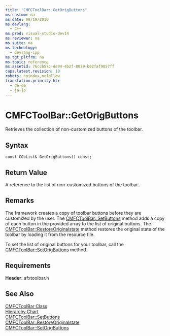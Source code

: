 ```yaml
---
title: "CMFCToolBar::GetOrigButtons"
ms.custom: na
ms.date: 09/19/2016
ms.devlang: 
  - C++
ms.prod: visual-studio-dev14
ms.reviewer: na
ms.suite: na
ms.technology: 
  - devlang-cpp
ms.tgt_pltfrm: na
ms.topic: reference
ms.assetid: 76ccb57c-de94-4b2f-8079-b02faf9057ff
caps.latest.revision: 10
robots: noindex,nofollow
translation.priority.ht: 
  - de-de
  - ja-jp
---
```

# CMFCToolBar::GetOrigButtons
Retrieves the collection of non-customized buttons of the toolbar.  
  
## Syntax  
  
```  
const CObList& GetOrigButtons() const;  
```  
  
## Return Value  
 A reference to the list of non-customized buttons of the toolbar.  
  
## Remarks  
 The framework creates a copy of toolbar buttons before they are customized by the user. The [CMFCToolBar::SetButtons](../vs140/CMFCToolBar--SetButtons.md) method adds a copy of each button in the provided array to the list of original buttons. The [CMFCToolBar::RestoreOriginalstate](../vs140/CMFCToolBar--RestoreOriginalState.md) method restores the original state of the toolbar by loading it from the resource file.  
  
 To set the list of original buttons for your toolbar, call the [CMFCToolBar::SetOrigButtons](../vs140/CMFCToolBar--SetOrigButtons.md) method.  
  
## Requirements  
 **Header:** afxtoolbar.h  
  
## See Also  
 [CMFCToolBar Class](../Topic/CMFCToolBar%20Class.md)   
 [Hierarchy Chart](../vs140/Hierarchy-Chart.md)   
 [CMFCToolBar::SetButtons](../vs140/CMFCToolBar--SetButtons.md)   
 [CMFCToolBar::RestoreOriginalstate](../vs140/CMFCToolBar--RestoreOriginalState.md)   
 [CMFCToolBar::SetOrigButtons](../vs140/CMFCToolBar--SetOrigButtons.md)